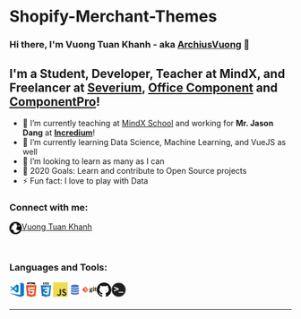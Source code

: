 # Shopify-Merchant-Themes

### Hi there, I'm Vuong Tuan Khanh - aka [ArchiusVuong](https://www.facebook.com/cambo.li.9) 👋

## I'm a Student, Developer, Teacher at MindX, and Freelancer at [Severium](https://www.severium.com/), [Office Component](https://www.officecomponent.com/) and [ComponentPro](https://www.componentpro.com/)!
- 🔭 I’m currently teaching at [MindX School](https://mindx.edu.vn/) and working for **Mr. Jason Dang** at **[Incredium](https://www.incredium.net/)**!
- 🌱 I’m currently learning Data Science, Machine Learning, and VueJS as well
- 👯 I’m looking to learn as many as I can
- 🥅 2020 Goals: Learn and contribute to Open Source projects
- ⚡ Fun fact: I love to play with Data 

### Connect with me:

<img align="left" alt="codeSTACKr.com" width="22px" src="https://raw.githubusercontent.com/iconic/open-iconic/master/svg/globe.svg" />[Vuong Tuan Khanh](https://github.com/VuongTuanKhanh)

<br />

### Languages and Tools:

[<img align="left" alt="Visual Studio Code" width="26px" src="https://raw.githubusercontent.com/github/explore/80688e429a7d4ef2fca1e82350fe8e3517d3494d/topics/visual-studio-code/visual-studio-code.png" />]()
[<img align="left" alt="HTML5" width="26px" src="https://raw.githubusercontent.com/github/explore/80688e429a7d4ef2fca1e82350fe8e3517d3494d/topics/html/html.png" />]()
[<img align="left" alt="CSS3" width="26px" src="https://raw.githubusercontent.com/github/explore/80688e429a7d4ef2fca1e82350fe8e3517d3494d/topics/css/css.png" />]()
[<img align="left" alt="JavaScript" width="26px" src="https://raw.githubusercontent.com/github/explore/80688e429a7d4ef2fca1e82350fe8e3517d3494d/topics/javascript/javascript.png" />]()
[<img align="left" alt="SQL" width="26px" src="https://raw.githubusercontent.com/github/explore/80688e429a7d4ef2fca1e82350fe8e3517d3494d/topics/sql/sql.png" />]()
[<img align="left" alt="Git" width="26px" src="https://raw.githubusercontent.com/github/explore/80688e429a7d4ef2fca1e82350fe8e3517d3494d/topics/git/git.png" />]()
[<img align="left" alt="GitHub" width="26px" src="https://raw.githubusercontent.com/github/explore/78df643247d429f6cc873026c0622819ad797942/topics/github/github.png" />]()
[<img align="left" alt="HTML5" width="26px" src="https://raw.githubusercontent.com/github/explore/80688e429a7d4ef2fca1e82350fe8e3517d3494d/topics/terminal/terminal.png" />]()
<br />
<br />

---
